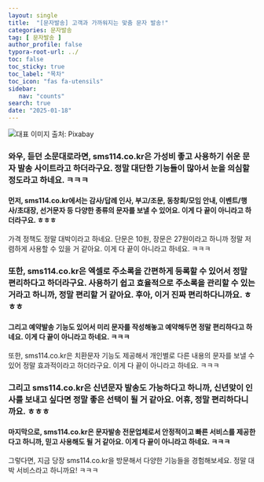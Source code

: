 ```yaml
---
layout: single
title:  "[문자발송] 고객과 가까워지는 맞춤 문자 발송!"
categories: 문자발송
tag: [ 문자발송 ]
author_profile: false
typora-root-url: ../
toc: false
toc_sticky: true
toc_label: "목차"
toc_icon: "fas fa-utensils"
sidebar:
   nav: "counts"
search: true
date: "2025-01-18"
---
```


![대표 이미지](https://pixabay.com/get/g0ef1bfb35f8dccd1f93579033e5ab6bb8d8881b5bb737c872411205ca56e93ca29d6f7044714565756b144f5bf50dd1ebc0e726028bef8c30473be5f6197b50d_640.jpg) 출처: Pixabay <!-- Markdown 이미지 삽입 -->

### 와우, 듣던 소문대로라면, sms114.co.kr은 가성비 좋고 사용하기 쉬운 문자 발송 사이트라고 하더라구요. 정말 대단한 기능들이 많아서 눈을 의심할 정도라고 하네요. ㅋㅋㅋ

#### 먼저, sms114.co.kr에서는 감사/답례 인사, 부고/조문, 동창회/모임 안내, 이벤트/행사/초대장, 선거문자 등 다양한 종류의 문자를 보낼 수 있어요. 이게 다 끝이 아니라고 하더라구요. ㅎㅎㅎ

가격 정책도 정말 대박이라고 하네요. 단문은 10원, 장문은 27원이라고 하니까 정말 저렴하게 사용할 수 있을 거 같아요. 이게 다 끝이 아니라고 하네요. ㅋㅋㅋ

### 또한, sms114.co.kr은 엑셀로 주소록을 간편하게 등록할 수 있어서 정말 편리하다고 하더라구요. 사용하기 쉽고 효율적으로 주소록을 관리할 수 있는 거라고 하니까, 정말 편리할 거 같아요. 후아, 이거 진짜 편리하다니까요. ㅎㅎㅎ

#### 그리고 예약발송 기능도 있어서 미리 문자를 작성해놓고 예약해두면 정말 편리하다고 하네요. 이게 다 끝이 아니라고 하네요. ㅋㅋㅋ

또한, sms114.co.kr은 치환문자 기능도 제공해서 개인별로 다른 내용의 문자를 보낼 수 있어 정말 효과적이라고 하더라구요. 이게 다 끝이 아니라고 하네요. ㅋㅋㅋ

### 그리고 sms114.co.kr은 신년문자 발송도 가능하다고 하니까, 신년맞이 인사를 보내고 싶다면 정말 좋은 선택이 될 거 같아요. 어휴, 정말 편리하다니까요. ㅎㅎㅎ

#### 마지막으로, sms114.co.kr은 문자발송 전문업체로서 안정적이고 빠른 서비스를 제공한다고 하니까, 믿고 사용해도 될 거 같아요. 이게 다 끝이 아니라고 하네요. ㅋㅋㅋ

그렇다면, 지금 당장 sms114.co.kr을 방문해서 다양한 기능들을 경험해보세요. 정말 대박 서비스라고 하니까요! ㅋㅋㅋ

